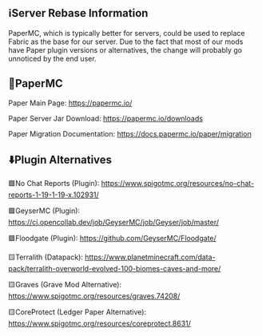 **ℹ️Server Rebase Information**
---------------------------------------
PaperMC, which is typically better for servers, could be used to replace Fabric as the base for our server.
Due to the fact that most of our mods have Paper plugin versions or alternatives, the change will probably go unnoticed by the end user.



**📃PaperMC**
---------------------------------------
Paper Main Page: https://papermc.io/

Paper Server Jar Download: https://papermc.io/downloads

Paper Migration Documentation: https://docs.papermc.io/paper/migration



**⬇️Plugin Alternatives**
---------------------------------------

🟩No Chat Reports (Plugin): https://www.spigotmc.org/resources/no-chat-reports-1-19-1-19-x.102931/

🟩GeyserMC (Plugin): https://ci.opencollab.dev/job/GeyserMC/job/Geyser/job/master/

🟩Floodgate (Plugin): https://github.com/GeyserMC/Floodgate/

🟨Terralith (Datapack): https://www.planetminecraft.com/data-pack/terralith-overworld-evolved-100-biomes-caves-and-more/

🟨Graves (Grave Mod Alternative): https://www.spigotmc.org/resources/graves.74208/

🟨CoreProtect (Ledger Paper Alternative): https://www.spigotmc.org/resources/coreprotect.8631/

